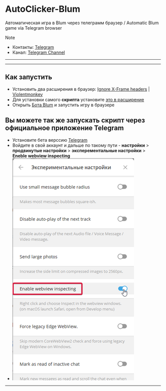 # AutoClicker-Blum
Автоматическая игра в Blum через телеграмм браузер / Automatic Blum game via Telegram browser

> [!NOTE]
> - Контакты: [Telegram](https://t.me/farmtapplayrs001)
> - Канал: [Telegram Channel](https://t.me/Tap_Plays1)
---
---
## Как запустить  
- Установить два расширения в браузер: [Ignore X-Frame headers](https://chromewebstore.google.com/detail/ignore-x-frame-headers/gleekbfjekiniecknbkamfmkohkpodhe) | [Violentmonkey](https://chromewebstore.google.com/detail/violentmonkey/jinjaccalgkegednnccohejagnlnfdag?hl=be)
- Для установки самого **скрипта** установите [это в расширение](https://github.com/TapPlays/AutoClicker-Blum/raw/main/blum-autoclicker.user.js)
- Открыть [Бота Blum](https://web.telegram.org/k/#?tgaddr=tg%3A%2F%2Fresolve%3Fdomain%3DBlumCryptoBot%26appname%3Dapp%26startapp%3Dref_73MHoytioH) и запустить игру в браузере
## Вы можете так же запускать скрипт через официальное приложение Telegram
- Установите бета верссию [Telegram](https://desktop.telegram.org/changelog#beta-version)
- Войдите в свой аккаунт и дальше по такому пути - **настройки** > **продвинутые настройки** > **эксперементальные настройки** > **Eneble webview inspecting**
- ![Результат](result.png)
---
